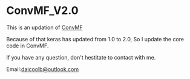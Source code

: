# ConvMF_V2.0

This is an updation of [ConvMF](http://dm.postech.ac.kr/~cartopy/ConvMF/)

Because of that keras has updated from 1.0 to 2.0, So I update the core code in ConvMF.

If you have any question, don't hestitate to contact with me.

Email:daicoolb@outlook.com

